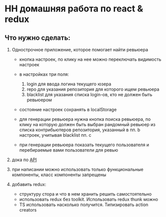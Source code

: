 # HH домашняя работа по react & redux
## Что нужно сделать:
1. Однострочное приложение, которое помогает найти ревьюера
   * кнопка настроек, по клику на нее можно переключать видимость настроек
   * в настройках три поля:
     1. login для ввода логина текущего юзера
     2. repo для указания репозитория для которого ищем ревьюера
     3. blacklist для указания списка login-ов, кто не должен быть ревьюером
        
   * состояние настроек сохранять в localStorage
   * для генерации ревьюера нужна кнопка поиска ревьюера, по клику на которую должен быть выбран рандомный ревьюер из списка контрибьютеров репозитория, указанный в пп. b настроек, учитывая blacklist пп. c
   * при генерации ревьюера показать текущего пользователя и перебираемые вами пользователи для ревью
     
2. дока по [АPI](https://docs.github.com/en/rest)
3. при написании можно использовать только функциональные компоненты, класс компоненты запрещены
4. добавить redux:
   * структуру стора и что в нем хранить решить самостоятельно
   * использовать redux без toolkit. Использовать redux thunk можно
   * TS использовать насколько получится. Типизировать action creators
